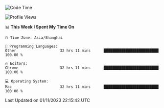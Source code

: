<!--START_SECTION:waka-->
![Code Time](http://img.shields.io/badge/Code%20Time-1%2C475%20hrs%2048%20mins-blue)

![Profile Views](http://img.shields.io/badge/Profile%20Views-0-blue)

📊 **This Week I Spent My Time On** 

```text
🕑︎ Time Zone: Asia/Shanghai

💬 Programming Languages: 
Other                    32 hrs 11 mins      █████████████████████████   100.00 % 

🔥 Editors: 
Chrome                   32 hrs 11 mins      █████████████████████████   100.00 % 

💻 Operating System: 
Mac                      32 hrs 11 mins      █████████████████████████   100.00 % 
```


 Last Updated on 01/11/2023 22:15:42 UTC
<!--END_SECTION:waka-->